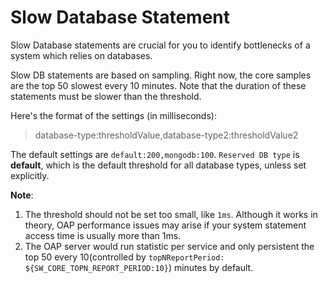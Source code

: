 # Slow Database Statement
Slow Database statements are crucial for you to identify bottlenecks of a system which relies on databases.

Slow DB statements are based on sampling. Right now, the core samples are the top 50 slowest every 10 minutes.
Note that the duration of these statements must be slower than the threshold.

Here's the format of the settings (in milliseconds):
> database-type:thresholdValue,database-type2:thresholdValue2

The default settings are `default:200,mongodb:100`. `Reserved DB type` is **default**, which is the default threshold for all
database types, unless set explicitly.

**Note**: 
1. The threshold should not be set too small, like `1ms`. Although it works in theory, OAP performance issues may arise if your system statement access time is usually more than 1ms.
2. The OAP server would run statistic per service and only persistent the top 50 every 10(controlled by `topNReportPeriod: ${SW_CORE_TOPN_REPORT_PERIOD:10}`) minutes by default.

